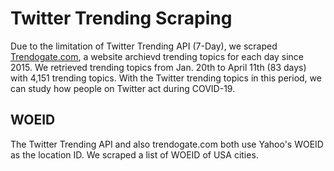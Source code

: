 # Twitter Trending Scraping
Due to the limitation of Twitter Trending API (7-Day), we scraped [Trendogate.com](https://trendogate.com), a website archievd trending topics for each day since 2015. We retrieved trending topics from Jan. 20th to April 11th (83 days) with 4,151 trending topics. With the Twitter trending topics in this period, we can study how people on Twitter act during COVID-19. 

## WOEID 
The Twitter Trending API and also trendogate.com both use Yahoo's WOEID as the location ID. We scraped a list of WOEID of USA cities. 
